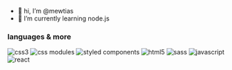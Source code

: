 - 👋 hi, I’m @mewtias
- 🌱 I’m currently learning node.js

### languages & more
![css3](https://img.shields.io/badge/CSS3-blue?style=for-the-badge&logo=css3)
![css modules](https://img.shields.io/badge/CSS%20Modules-black?style=for-the-badge&logo=css-modules)
![styled components](https://img.shields.io/badge/styled%20components-red?style=for-the-badge&logo=styled-components&color=2a3c44)
![html5](https://img.shields.io/badge/html5-red?style=for-the-badge&logo=html5&color=orange&logoColor=white)
![sass](https://img.shields.io/badge/sass-red?style=for-the-badge&logo=sass&color=violet&logoColor=white)
![javascript](https://img.shields.io/badge/javascript-red?style=for-the-badge&logo=javascript&color=444)
![react](https://img.shields.io/badge/react-red?style=for-the-badge&logo=react&color=444)
